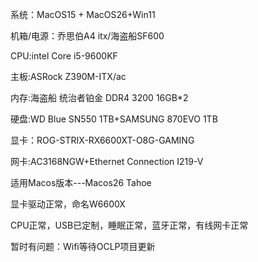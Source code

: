 系统：MacOS15 + MacOS26+Win11

机箱/电源：乔思伯A4 itx/海盗船SF600

CPU:intel Core i5-9600KF

主板:ASRock Z390M-ITX/ac

内存:海盗船 统治者铂金 DDR4 3200 16GB*2

硬盘:WD Blue SN550 1TB+SAMSUNG 870EVO 1TB

显卡：ROG-STRIX-RX6600XT-O8G-GAMING

网卡:AC3168NGW+Ethernet Connection  I219-V

适用Macos版本---Macos26 Tahoe

显卡驱动正常，命名W6600X

CPU正常，USB已定制，睡眠正常，蓝牙正常，有线网卡正常

暂时有问题：Wifi等待OCLP项目更新
